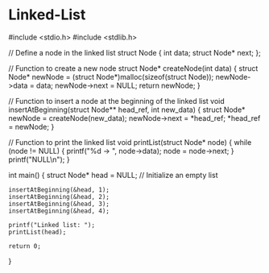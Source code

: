 # Linked-List
#include <stdio.h>
#include <stdlib.h>

// Define a node in the linked list
struct Node {
    int data;
    struct Node* next;
};

// Function to create a new node
struct Node* createNode(int data) {
    struct Node* newNode = (struct Node*)malloc(sizeof(struct Node));
    newNode->data = data;
    newNode->next = NULL;
    return newNode;
}

// Function to insert a node at the beginning of the linked list
void insertAtBeginning(struct Node** head_ref, int new_data) {
    struct Node* newNode = createNode(new_data);
    newNode->next = *head_ref;
    *head_ref = newNode;
}

// Function to print the linked list
void printList(struct Node* node) {
    while (node != NULL) {
        printf("%d -> ", node->data);
        node = node->next;
    }
    printf("NULL\n");
}

int main() {
    struct Node* head = NULL;  // Initialize an empty list

    insertAtBeginning(&head, 1);
    insertAtBeginning(&head, 2);
    insertAtBeginning(&head, 3);
    insertAtBeginning(&head, 4);

    printf("Linked list: ");
    printList(head);

    return 0;
}
